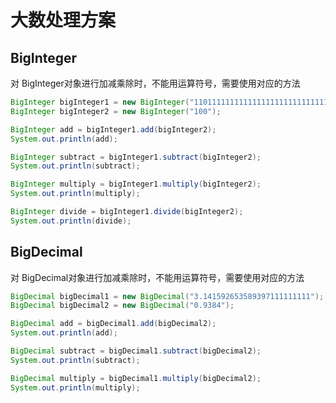# 大数处理方案

## BigInteger

对 BigInteger对象进行加减乘除时，不能用运算符号，需要使用对应的方法

```Java
BigInteger bigInteger1 = new BigInteger("1101111111111111111111111111111111");
BigInteger bigInteger2 = new BigInteger("100");

BigInteger add = bigInteger1.add(bigInteger2);
System.out.println(add);

BigInteger subtract = bigInteger1.subtract(bigInteger2);
System.out.println(subtract);

BigInteger multiply = bigInteger1.multiply(bigInteger2);
System.out.println(multiply);

BigInteger divide = bigInteger1.divide(bigInteger2);
System.out.println(divide);
```

## BigDecimal

对 BigDecimal对象进行加减乘除时，不能用运算符号，需要使用对应的方法

```Java
BigDecimal bigDecimal1 = new BigDecimal("3.141592653589397111111111");
BigDecimal bigDecimal2 = new BigDecimal("0.9384");

BigDecimal add = bigDecimal1.add(bigDecimal2);
System.out.println(add);

BigDecimal subtract = bigDecimal1.subtract(bigDecimal2);
System.out.println(subtract);

BigDecimal multiply = bigDecimal1.multiply(bigDecimal2);
System.out.println(multiply);
```

